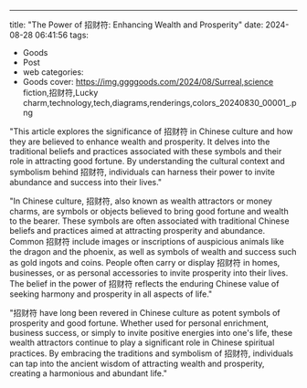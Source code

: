 ---
title: "The Power of 招财符: Enhancing Wealth and Prosperity"
date: 2024-08-28 06:41:56
tags:
  - Goods
  - Post
  - web
categories:
  - Goods
cover: https://img.ggggoods.com/2024/08/Surreal,science fiction,招财符,Lucky charm,technology,tech,diagrams,renderings,colors_20240830_00001_.png

"This article explores the significance of 招财符 in Chinese culture and how they are believed to enhance wealth and prosperity. It delves into the traditional beliefs and practices associated with these symbols and their role in attracting good fortune. By understanding the cultural context and symbolism behind 招财符, individuals can harness their power to invite abundance and success into their lives."

"In Chinese culture, 招财符, also known as wealth attractors or money charms, are symbols or objects believed to bring good fortune and wealth to the bearer. These symbols are often associated with traditional Chinese beliefs and practices aimed at attracting prosperity and abundance. Common 招财符 include images or inscriptions of auspicious animals like the dragon and the phoenix, as well as symbols of wealth and success such as gold ingots and coins. People often carry or display 招财符 in homes, businesses, or as personal accessories to invite prosperity into their lives. The belief in the power of 招财符 reflects the enduring Chinese value of seeking harmony and prosperity in all aspects of life."

"招财符 have long been revered in Chinese culture as potent symbols of prosperity and good fortune. Whether used for personal enrichment, business success, or simply to invite positive energies into one's life, these wealth attractors continue to play a significant role in Chinese spiritual practices. By embracing the traditions and symbolism of 招财符, individuals can tap into the ancient wisdom of attracting wealth and prosperity, creating a harmonious and abundant life."
